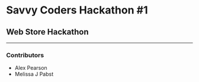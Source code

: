 # Savvy Coders Hackathon \#1
## Web Store Hackathon

---

### Contributors
+ Alex Pearson
+ Melissa J Pabst
